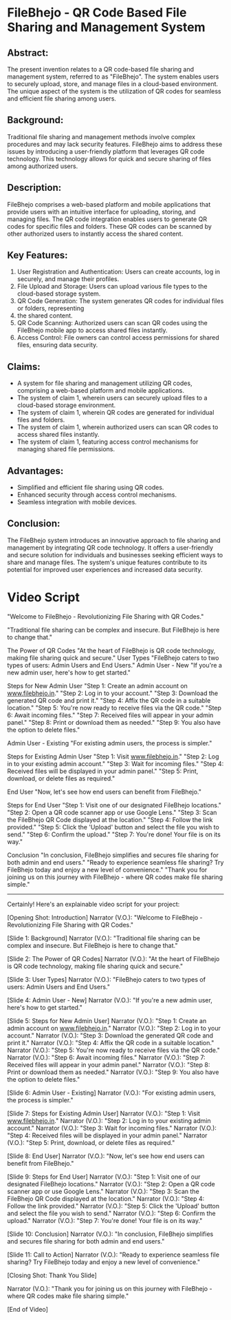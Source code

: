 # FileBhejo - QR Code Based File Sharing and Management System
## Abstract:
The present invention relates to a QR code-based file sharing and management system, referred to as "FileBhejo". The system enables users to securely upload, store, and manage files in a cloud-based environment. The unique aspect of the system is the utilization of QR codes for seamless and efficient file sharing among users.
## Background:
Traditional file sharing and management methods involve complex procedures and may lack security features. FileBhejo aims to address these issues by introducing a user-friendly platform that leverages QR code technology. This technology allows for quick and secure sharing of files among authorized users.
## Description:
FileBhejo comprises a web-based platform and mobile applications that provide users with an intuitive interface for uploading, storing, and managing files. The QR code integration enables users to generate QR codes for specific files and folders. These QR codes can be scanned by other authorized users to instantly access the shared content.
## Key Features:
1. User Registration and Authentication: Users can create accounts, log in securely, and manage their profiles.
2. File Upload and Storage: Users can upload various file types to the cloud-based storage system.
3. QR Code Generation: The system generates QR codes for individual files or folders, representing
4. the shared content.
5. QR Code Scanning: Authorized users can scan QR codes using the FileBhejo mobile app to access shared files instantly.
6. Access Control: File owners can control access permissions for shared files, ensuring data security.
## Claims:
- A system for file sharing and management utilizing QR codes, comprising a web-based platform and mobile applications.
- The system of claim 1, wherein users can securely upload files to a cloud-based storage environment.
- The system of claim 1, wherein QR codes are generated for individual files and folders.
- The system of claim 1, wherein authorized users can scan QR codes to access shared files instantly.
- The system of claim 1, featuring access control mechanisms for managing shared file permissions.
## Advantages:
- Simplified and efficient file sharing using QR codes.
- Enhanced security through access control mechanisms.
- Seamless integration with mobile devices.
## Conclusion:
The FileBhejo system introduces an innovative approach to file sharing and management by integrating QR code technology. It offers a user-friendly and secure solution for individuals and businesses seeking efficient ways to share and manage files. The system's unique features contribute to its potential for improved user experiences and increased data security.



# Video Script


"Welcome to FileBhejo - Revolutionizing File Sharing with QR Codes."

"Traditional file sharing can be complex and insecure. But FileBhejo is here to change that."

<break time="300ms"/>
The Power of QR Codes
"At the heart of FileBhejo is QR code technology, making file sharing quick and secure."
<break time="300ms"/>
User Types
"FileBhejo caters to two types of users: Admin Users and End Users."
<break time="300ms"/>
Admin User - New
"If you're a new admin user, here's how to get started."

Steps for New Admin User
"Step 1: <break time="300ms"/>Create an admin account on www.filebhejo.in."
"Step 2: <break time="300ms"/>Log in to your account."
"Step 3: <break time="300ms"/>Download the generated QR code and print it."
"Step 4: <break time="300ms"/>Affix the QR code in a suitable location."
"Step 5: <break time="300ms"/>You're now ready to receive files via the QR code."
"Step 6: <break time="300ms"/>Await incoming files."
"Step 7: <break time="300ms"/>Received files will appear in your admin panel."
"Step 8: <break time="300ms"/>Print or download them as needed."
"Step 9: <break time="300ms"/>You also have the option to delete files."

Admin User - Existing
"For existing admin users, the process is simpler."

Steps for Existing Admin User
"Step 1: <break time="300ms"/>Visit www.filebhejo.in."
"Step 2: <break time="300ms"/>Log in to your existing admin account."
"Step 3: <break time="300ms"/>Wait for incoming files."
"Step 4: <break time="300ms"/>Received files will be displayed in your admin panel."
"Step 5: <break time="300ms"/>Print, download, or delete files as required."

End User
"Now, let's see how end users can benefit from FileBhejo."

Steps for End User
"Step 1: <break time="300ms"/>Visit one of our designated FileBhejo locations."
"Step 2: <break time="300ms"/>Open a QR code scanner app or use Google Lens."
"Step 3: <break time="300ms"/>Scan the FileBhejo QR Code displayed at the location."
"Step 4: <break time="300ms"/>Follow the link provided."
"Step 5: <break time="300ms"/>Click the 'Upload' button and select the file you wish to send."
"Step 6: <break time="300ms"/>Confirm the upload."
"Step 7: <break time="300ms"/>You're done! Your file is on its way."

Conclusion
"In conclusion, FileBhejo simplifies and secures file sharing for both admin and end users."
<break time="300ms"/> 
"Ready to experience seamless file sharing? Try FileBhejo today and enjoy a new level of convenience."
<break time="300ms"/>
"Thank you for joining us on this journey with FileBhejo - where QR codes make file sharing simple."

-------------------------------------

Certainly! Here's an explainable video script for your project:

[Opening Shot: Introduction]
Narrator (V.O.): "Welcome to FileBhejo - Revolutionizing File Sharing with QR Codes."

[Slide 1: Background]
Narrator (V.O.): "Traditional file sharing can be complex and insecure. But FileBhejo is here to change that."

[Slide 2: The Power of QR Codes]
Narrator (V.O.): "At the heart of FileBhejo is QR code technology, making file sharing quick and secure."

[Slide 3: User Types]
Narrator (V.O.): "FileBhejo caters to two types of users: Admin Users and End Users."

[Slide 4: Admin User - New]
Narrator (V.O.): "If you're a new admin user, here's how to get started."

[Slide 5: Steps for New Admin User]
Narrator (V.O.): "Step 1: Create an admin account on www.filebhejo.in."
Narrator (V.O.): "Step 2: Log in to your account."
Narrator (V.O.): "Step 3: Download the generated QR code and print it."
Narrator (V.O.): "Step 4: Affix the QR code in a suitable location."
Narrator (V.O.): "Step 5: You're now ready to receive files via the QR code."
Narrator (V.O.): "Step 6: Await incoming files."
Narrator (V.O.): "Step 7: Received files will appear in your admin panel."
Narrator (V.O.): "Step 8: Print or download them as needed."
Narrator (V.O.): "Step 9: You also have the option to delete files."

[Slide 6: Admin User - Existing]
Narrator (V.O.): "For existing admin users, the process is simpler."

[Slide 7: Steps for Existing Admin User]
Narrator (V.O.): "Step 1: Visit www.filebhejo.in."
Narrator (V.O.): "Step 2: Log in to your existing admin account."
Narrator (V.O.): "Step 3: Wait for incoming files."
Narrator (V.O.): "Step 4: Received files will be displayed in your admin panel."
Narrator (V.O.): "Step 5: Print, download, or delete files as required."

[Slide 8: End User]
Narrator (V.O.): "Now, let's see how end users can benefit from FileBhejo."

[Slide 9: Steps for End User]
Narrator (V.O.): "Step 1: Visit one of our designated FileBhejo locations."
Narrator (V.O.): "Step 2: Open a QR code scanner app or use Google Lens."
Narrator (V.O.): "Step 3: Scan the FileBhejo QR Code displayed at the location."
Narrator (V.O.): "Step 4: Follow the link provided."
Narrator (V.O.): "Step 5: Click the 'Upload' button and select the file you wish to send."
Narrator (V.O.): "Step 6: Confirm the upload."
Narrator (V.O.): "Step 7: You're done! Your file is on its way."

[Slide 10: Conclusion]
Narrator (V.O.): "In conclusion, FileBhejo simplifies and secures file sharing for both admin and end users."

[Slide 11: Call to Action]
Narrator (V.O.): "Ready to experience seamless file sharing? Try FileBhejo today and enjoy a new level of convenience."

[Closing Shot: Thank You Slide]

Narrator (V.O.): "Thank you for joining us on this journey with FileBhejo - where QR codes make file sharing simple."

[End of Video]
